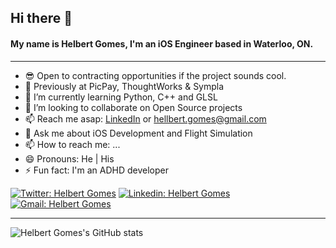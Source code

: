 ## Hi there 👋
####  My name is Helbert Gomes, I'm an iOS Engineer based in Waterloo, ON.
---

- 😎 Open to contracting opportunities if the project sounds cool.
- 🏢 Previously at PicPay, ThoughtWorks & Sympla
- 🌱 I’m currently learning Python, C++ and GLSL
- 👯 I’m looking to collaborate on Open Source projects
- 📫 Reach me asap: [LinkedIn](https://linkedin.com/in/helbertgs) or hellbert.gomes@gmail.com
- 💬 Ask me about iOS Development and Flight Simulation
- 📫 How to reach me: ...
- 😄 Pronouns: He | His
- ⚡ Fun fact: I'm an ADHD developer

[![Twitter: Helbert Gomes](https://img.shields.io/badge/-helbertgs-black?style=for-the-badge&logo=x&logoColor=white&link=https://www.x.com/helbertgs/)](https://www.x.com/helbertgs/)
[![Linkedin: Helbert Gomes](https://img.shields.io/badge/-helbertgs-blue?style=for-the-badge&logo=Linkedin&logoColor=white&link=https://www.linkedin.com/in/helbertgs/)](https://www.linkedin.com/in/helbertgs/)
[![Gmail: Helbert Gomes](https://img.shields.io/badge/-helbertgs-red?style=for-the-badge&logo=Gmail&logoColor=white&link=mailto://hellbert.gomes@gmail.com/)](mailto://hellbert.gomes@gmail.com)

---
![Helbert Gomes's GitHub stats](https://github-readme-stats.vercel.app/api?username=helbertgs&show_icons=true&theme=github_dark_dimmed)
